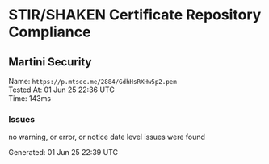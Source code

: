 # STIR/SHAKEN Certificate Repository Compliance

## Martini Security

Name: `https://p.mtsec.me/2884/GdhHsRXHw5p2.pem`\
Tested At: 01 Jun 25 22:36 UTC\
Time: 143ms

### Issues

no warning, or error, or notice date level issues were found

Generated: 01 Jun 25 22:39 UTC